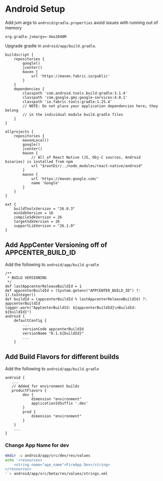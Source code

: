 # Android Setup

Add jvm args to `android/gradle.properties` avoid issues with running out of memory
```
org.gradle.jvmargs=-Xmx2048M
```

Upgrade gradle in `android/app/build.gradle`.
```
buildscript {
    repositories {
        google()
        jcenter()
        maven {
            url 'https://maven.fabric.io/public'
        }
    }
    dependencies {
        classpath 'com.android.tools.build:gradle:3.1.4'
        classpath 'com.google.gms:google-services:4.0.1'
        classpath 'io.fabric.tools:gradle:1.25.4'
        // NOTE: Do not place your application dependencies here; they belong 
        // in the individual module build.gradle files
    }
}

allprojects {
    repositories {
        mavenLocal()
        google()
        jcenter()
        maven {
            // All of React Native (JS, Obj-C sources, Android binaries) is installed from npm
            url "$rootDir/../node_modules/react-native/android"
        }
        maven {
            url 'https://maven.google.com/'
            name 'Google'
        }
    }
}

ext {
    buildToolsVersion = "26.0.3"
    minSdkVersion = 16
    compileSdkVersion = 26
    targetSdkVersion = 26
    supportLibVersion = "26.1.0"
}
```
## Add AppCenter Versioning off of APPCENTER_BUILD_ID
Add the following to `android/app/build.gradle`
```
/** 
 * BUILD VERSIONING
 */
def lastAppcenterReleaseBuildId = 1
def appcenterBuildId = (System.getenv("APPCENTER_BUILD_ID") ?: 1).toInteger()
def buildId = (appcenterBuildId % lastAppcenterReleaseBuildId) ?: appcenterBuildId
logger.warn("AppCenterBuildId: ${appcenterBuildId}\nBuildId: ${buildId}")
android {
    defaultConfig {
        ...
        versionCode appcenterBuildId
        versionName "0.1.${buildId}"
        ...
    }
```

## Add Build Flavors for different builds
Add the following to `android/app/build.gradle`
```
android {
   ...
   // Added for environment builds 
   productFlavors {
        dev {
            dimension "environment"
            applicationIdSuffix '.dev'
        }
        prod {
            dimension "environment"
        }
    }
    ...
}
```

### Change App Name for dev
```bash
mkdir -p android/app/src/dev/res/values
echo '<resources>
    <string name="app_name">FireApp Dev</string>
</resources>
' > android/app/src/beta/res/values/strings.xml
```